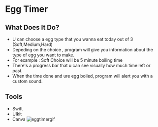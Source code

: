 # Egg Timer

## What Does It Do?

- U can choose a egg type that you wanna eat today out of 3 (Soft,Medium,Hard)
- Depeding on the choice , program will give you information about the type of egg you want to make.
- For example : Soft Choice will be 5 minute boiling time
- There's a progress bar that u can see visually how much time left or past.
- When the time done and ure egg boiled, program will alert you with a custom sound.

## Tools
- Swift
- UIkit
- Canva
![eggtimergif](https://user-images.githubusercontent.com/104423646/184941563-49f5eb46-3247-4888-b4de-ec162d5ec01d.gif)
